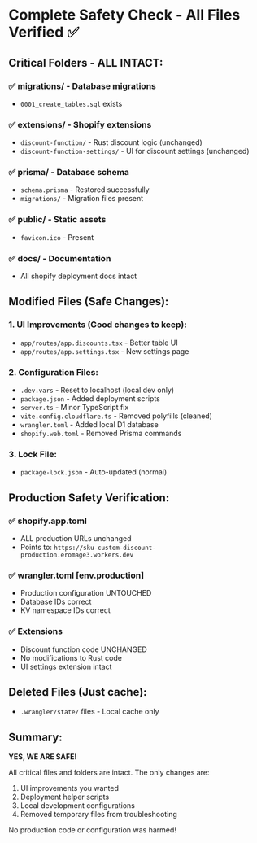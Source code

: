 # Complete Safety Check - All Files Verified ✅

## Critical Folders - ALL INTACT:

### ✅ **migrations/** - Database migrations
- `0001_create_tables.sql` exists

### ✅ **extensions/** - Shopify extensions  
- `discount-function/` - Rust discount logic (unchanged)
- `discount-function-settings/` - UI for discount settings (unchanged)

### ✅ **prisma/** - Database schema
- `schema.prisma` - Restored successfully
- `migrations/` - Migration files present

### ✅ **public/** - Static assets
- `favicon.ico` - Present

### ✅ **docs/** - Documentation
- All shopify deployment docs intact

## Modified Files (Safe Changes):

### 1. **UI Improvements** (Good changes to keep):
- `app/routes/app.discounts.tsx` - Better table UI
- `app/routes/app.settings.tsx` - New settings page

### 2. **Configuration Files**:
- `.dev.vars` - Reset to localhost (local dev only)
- `package.json` - Added deployment scripts
- `server.ts` - Minor TypeScript fix
- `vite.config.cloudflare.ts` - Removed polyfills (cleaned)
- `wrangler.toml` - Added local D1 database
- `shopify.web.toml` - Removed Prisma commands

### 3. **Lock File**:
- `package-lock.json` - Auto-updated (normal)

## Production Safety Verification:

### ✅ **shopify.app.toml** 
- ALL production URLs unchanged
- Points to: `https://sku-custom-discount-production.eromage3.workers.dev`

### ✅ **wrangler.toml [env.production]**
- Production configuration UNTOUCHED
- Database IDs correct
- KV namespace IDs correct

### ✅ **Extensions**
- Discount function code UNCHANGED
- No modifications to Rust code
- UI settings extension intact

## Deleted Files (Just cache):
- `.wrangler/state/` files - Local cache only

## Summary:
**YES, WE ARE SAFE!** 

All critical files and folders are intact. The only changes are:
1. UI improvements you wanted
2. Deployment helper scripts
3. Local development configurations
4. Removed temporary files from troubleshooting

No production code or configuration was harmed!